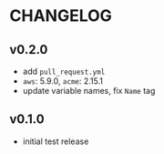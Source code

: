 # CHANGELOG

## v0.2.0

- add `pull_request.yml`
- `aws`: 5.9.0, `acme`: 2.15.1
- update variable names, fix `Name` tag

## v0.1.0

- initial test release